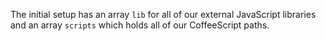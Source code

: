 <p>
  The initial setup has an array <code>lib</code> for all of our external
  JavaScript libraries and an array <code>scripts</code> which holds all of
  our CoffeeScript paths.
</p>
